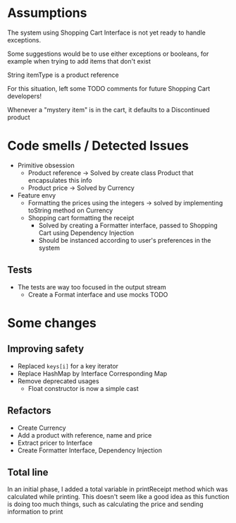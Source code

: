 # Assumptions

The system using Shopping Cart Interface is not yet ready to handle exceptions.

Some suggestions would be to use either exceptions or booleans, for example when trying to add items that don't exist

String itemType is a product reference

For this situation, left some TODO comments for future Shopping Cart developers!

Whenever a "mystery item" is in the cart, it defaults to a Discontinued product

# Code smells / Detected Issues

- Primitive obsession 
  - Product reference -> Solved by create class Product that encapsulates this info
  - Product price -> Solved by Currency
- Feature envy
  - Formatting the prices using the integers -> solved by implementing toString method on Currency
  - Shopping cart formatting the receipt
    - Solved by creating a Formatter interface, passed to Shopping Cart using Dependency Injection
    - Should be instanced according to user's preferences in the system

## Tests

- The tests are way too focused in the output stream
  - Create a Format interface and use mocks TODO

# Some changes

## Improving safety

- Replaced `keys[i]` for a key iterator
- Replace HashMap by Interface Corresponding Map
- Remove deprecated usages 
  - Float constructor is now a simple cast

## Refactors

- Create Currency
- Add a product with reference, name and price
- Extract pricer to Interface
- Create Formatter Interface, Dependency Injection

## Total line

In an initial phase, I added a total variable in printReceipt method which was calculated while printing. 
This doesn't seem like a good idea as this function is doing too much things, such as calculating the price and sending information to print
